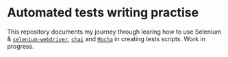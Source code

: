 # Automated tests writing practise

This repository documents my journey through learing how to use Selenium & [`selenium-webdriver`](https://seleniumhq.github.io/selenium/docs/api/javascript/index.html), [`chai`](https://www.chaijs.com/) and [`Mocha`](https://mochajs.org/) in creating tests scripts. Work in progress.